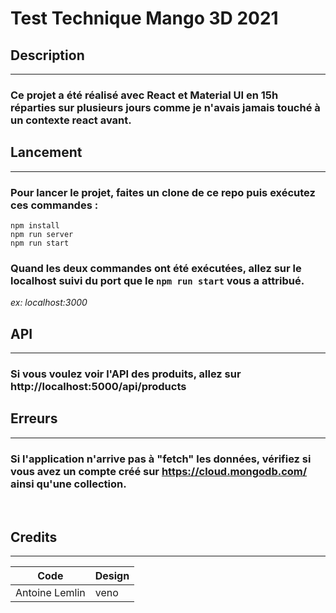 # Test Technique Mango 3D 2021

## Description

---

### Ce projet a été réalisé avec React et Material UI en 15h réparties sur plusieurs jours comme je n'avais jamais touché à un contexte react avant.

## Lancement

---

### Pour lancer le projet, faites un clone de ce repo puis exécutez ces commandes :

`npm install` <br>
`npm run server` <br>
`npm run start`

### Quand les deux commandes ont été exécutées, allez sur le localhost suivi du port que le `npm run start` vous a attribué.

_ex: localhost:3000_

## API

---

### Si vous voulez voir l'API des produits, allez sur http://localhost:5000/api/products

## Erreurs

---

### Si l'application n'arrive pas à "fetch" les données, vérifiez si vous avez un compte créé sur https://cloud.mongodb.com/ ainsi qu'une collection.

<br>

## Credits

---

| Code           | Design |
| -------------- | ------ |
| Antoine Lemlin | veno   |
